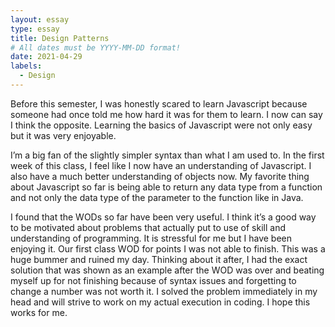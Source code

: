 ```yaml
---
layout: essay
type: essay
title: Design Patterns
# All dates must be YYYY-MM-DD format!
date: 2021-04-29
labels:
  - Design
---
```



Before this semester, I was honestly scared to learn Javascript because someone had once told me how hard it was for them to learn. I now can say I think the opposite. Learning the basics of Javascript were not only easy but it was very enjoyable. 

I’m a big fan of the slightly simpler syntax than what I am used to. In the first week of this class, I feel like I now have an understanding of Javascript. I also have a much better understanding of objects now. My favorite thing about Javascript so far is being able to return any data type from a function and not only the data type of the parameter to the function like in Java. 


I found that the WODs so far have been very useful. I think it’s a good way to be motivated about problems that actually put to use of skill and understanding of programming. It is stressful for me but I have been enjoying it. Our first class WOD for points I was not able to finish. This was a huge bummer and ruined my day. Thinking about it after, I had the exact solution that was shown as an example after the WOD was over and beating myself up for not finishing because of syntax issues and forgetting to change a number was not worth it. I solved the problem immediately in my head and will strive to work on my actual execution in coding. I hope this works for me.
